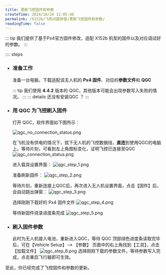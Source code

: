 ```yaml
---
title: 更新飞控固件和参数
createTime: 2024/10/24 11:05:48
permalink: /X152b/飞机问题排查/更新飞控固件和参数/
readingTime: false
---
```


::: tip 我们提供了基于Px4官方固件修改，适配 X152b 机型的固件以及对应调试好的参数。
:::

:::: steps

- ### 准备工作

    准备一台电脑，下载适配该无人机的 **Px4 固件**、对应的**参数文件**和 **QGC**

    <LinkCard title="点击下载 Px4固件" href="https://file.emnavi.tech/MEDIA_ASSETS/X152b/hkust_nxt-dual_1_15_200imu.px4" > </LinkCard>
    <LinkCard title="点击下载 Px4固件参数" href="https://file.emnavi.tech/MEDIA_ASSETS/X152b/hkust_nxt_dual_1_15_200imu_v2.params" > </LinkCard>

    <!-- TODO(Derkai): 图标文件需要更改一下 -->
    ::: tip 我们使用 **4.4.2** 版本的 QGC，其他版本可能会出现参数写入失败的情况。
    ::: 
    ::: details 还没有安装QGC ？
    <LinkCard title="点击下载Linux QGC V4.4.2" href="https://github.com/mavlink/qgroundcontrol/releases/download/v4.4.2/QGroundControl.AppImage" > </LinkCard>
    <LinkCard title="点击下载Windows QGC V4.4.2" href="https://github.com/mavlink/qgroundcontrol/releases/download/v4.4.2/QGroundControl-installer.exe" > </LinkCard>
    :::

- ### 用 QGC 为飞控刷入固件

    打开 QGC，软件界面如下图所示：

    ![qgc_no_connection_status.png](https://file.emnavi.tech/MEDIA_ASSETS/X152b/qgc_no_connection_status.png)

    在飞机没有供电的情况下，拔下无人机的飞控数据线，**直连**到使用QGC的电脑上。等待片刻，可看到左上角图标变化，证明飞控已连接至QGC
    ![qgc_connection_status.png](https://file.emnavi.tech/MEDIA_ASSETS/X152b/qgc_connection_status.png)

    进入载具设置界面：
    ![qgc_step_1.png](https://file.emnavi.tech/MEDIA_ASSETS/X152b/qgc_step_1.png)

    准备刷新固件：
    ![qgc_step_2.png](https://file.emnavi.tech/MEDIA_ASSETS/X152b/qgc_step_2.png)

    等待片刻，重新连接上QGC后，再次进入无人机设置界面，点击【固件】后，会自动跳出弹窗：
    ![qgc_step_3.png](https://file.emnavi.tech/MEDIA_ASSETS/X152b/qgc_step_3.png)

    选择刚刚下载好的 Px4 固件文件
    ![qgc_step_4.png](https://file.emnavi.tech/MEDIA_ASSETS/X152b/qgc_step_4.png)

    等待新固件烧录进度条完成
    ![qgc_step_5.png](https://file.emnavi.tech/MEDIA_ASSETS/X152b/qgc_step_5.png)

- ### 刷入固件参数

    此时为无人机接入电池，重新进入QGC，等待 QGC 顶部绿色进度条读取完毕后，可在【Vehicle Setup】--> 【参数】 页面中的右上角找到【工具】，点击【加载文件】
     ![qgc_step_6.png](https://file.emnavi.tech/MEDIA_ASSETS/X152b/qgc_step_6.png)
    选择刚刚下载的参数文件，等待参数写入完成，点击重启飞行器即可生效。
    

至此，你已经完成了飞控固件和参数的更新。

